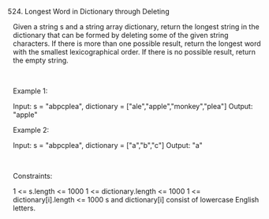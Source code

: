 524. Longest Word in Dictionary through Deleting

Given a string s and a string array dictionary, return the longest string in the dictionary that can be formed by deleting some of the given string characters. If there is more than one possible result, return the longest word with the smallest lexicographical order. If there is no possible result, return the empty string.

 

Example 1:

Input: s = "abpcplea", dictionary = ["ale","apple","monkey","plea"]
Output: "apple"


Example 2:

Input: s = "abpcplea", dictionary = ["a","b","c"]
Output: "a"


 

Constraints:

1 <= s.length <= 1000
1 <= dictionary.length <= 1000
1 <= dictionary[i].length <= 1000
s and dictionary[i] consist of lowercase English letters.